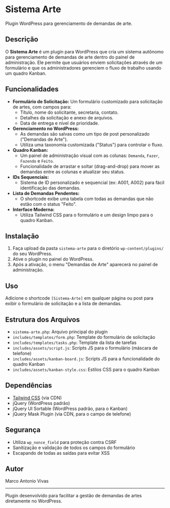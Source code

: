 # Sistema Arte

Plugin WordPress para gerenciamento de demandas de arte.

## Descrição
O **Sistema Arte** é um plugin para WordPress que cria um sistema autônomo para gerenciamento de demandas de arte dentro do painel de administração. Ele permite que usuários enviem solicitações através de um formulário e que os administradores gerenciem o fluxo de trabalho usando um quadro Kanban.

## Funcionalidades
- **Formulário de Solicitação:** Um formulário customizado para solicitação de artes, com campos para:
  - Título, nome do solicitante, secretaria, contato.
  - Detalhes da solicitação e anexo de arquivos.
  - Data de entrega e nível de prioridade.
- **Gerenciamento no WordPress:**
  - As demandas são salvas como um tipo de post personalizado ("Demandas de Arte").
  - Utiliza uma taxonomia customizada ("Status") para controlar o fluxo.
- **Quadro Kanban:**
  - Um painel de administração visual com as colunas: `Demanda`, `Fazer`, `Fazendo` e `Feito`.
  - Funcionalidade de arrastar e soltar (drag-and-drop) para mover as demandas entre as colunas e atualizar seu status.
- **IDs Sequenciais:**
  - Sistema de ID personalizado e sequencial (ex: A001, A002) para fácil identificação das demandas.
- **Lista de Demandas Pendentes:**
  - O shortcode exibe uma tabela com todas as demandas que não estão com o status "Feito".
- **Interface Moderna:**
  - Utiliza Tailwind CSS para o formulário e um design limpo para o quadro Kanban.

## Instalação
1. Faça upload da pasta `sistema-arte` para o diretório `wp-content/plugins/` do seu WordPress.
2. Ative o plugin no painel do WordPress.
3. Após a ativação, o menu "Demandas de Arte" aparecerá no painel de administração.

## Uso
Adicione o shortcode `[Sistema-Arte]` em qualquer página ou post para exibir o formulário de solicitação e a lista de demandas.

## Estrutura dos Arquivos
- `sistema-arte.php`: Arquivo principal do plugin
- `includes/templates/form.php`: Template do formulário de solicitação
- `includes/templates/tasks.php`: Template da lista de tarefas
- `includes/assets/script.js`: Scripts JS para o formulário (máscara de telefone)
- `includes/assets/kanban-board.js`: Scripts JS para a funcionalidade do quadro Kanban
- `includes/assets/kanban-style.css`: Estilos CSS para o quadro Kanban

## Dependências
- [Tailwind CSS](https://tailwindcss.com/) (via CDN)
- jQuery (WordPress padrão)
- jQuery UI Sortable (WordPress padrão, para o Kanban)
- jQuery Mask Plugin (via CDN, para o campo de telefone)

## Segurança
- Utiliza `wp_nonce_field` para proteção contra CSRF
- Sanitização e validação de todos os campos do formulário
- Escapando de todas as saídas para evitar XSS

## Autor
Marco Antonio Vivas

---
Plugin desenvolvido para facilitar a gestão de demandas de artes diretamente no WordPress.